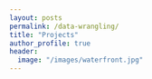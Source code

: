 ```yaml
---
layout: posts
permalink: /data-wrangling/
title: "Projects"
author_profile: true
header:
  image: "/images/waterfront.jpg"
---
```



